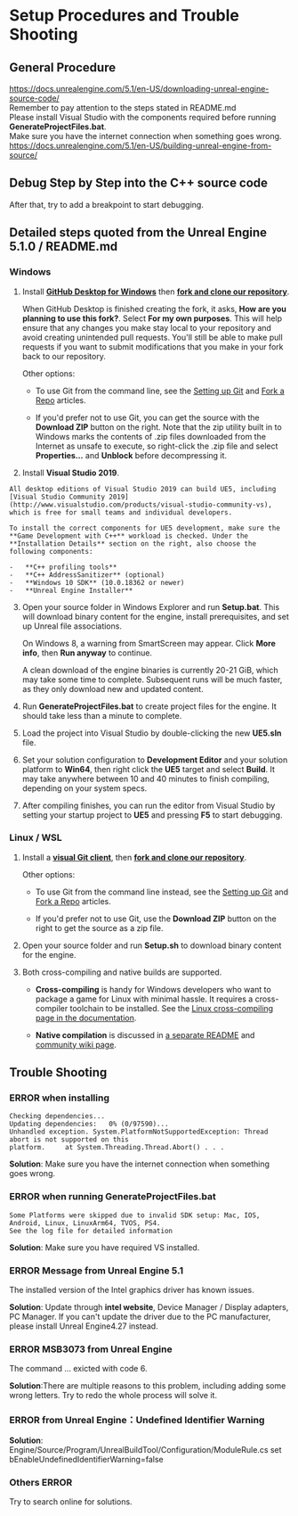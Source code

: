 # Setup Procedures and Trouble Shooting
## General Procedure
https://docs.unrealengine.com/5.1/en-US/downloading-unreal-engine-source-code/ \
Remember to pay attention to the steps stated in README.md\
Please install Visual Studio with the components required before running 
**GenerateProjectFiles.bat**.\
Make sure you have the internet connection when something goes wrong.\
https://docs.unrealengine.com/5.1/en-US/building-unreal-engine-from-source/

## Debug Step by Step into the C++ source code
After that, try to add a breakpoint to start debugging.

## Detailed steps quoted from the Unreal Engine 5.1.0 / README.md
### Windows
1.  Install **[GitHub Desktop for Windows](https://desktop.github.com/)** then **[fork and clone our repository](https://guides.github.com/activities/forking/)**. 

    When GitHub Desktop is finished creating the fork, it asks, **How are you planning to use this fork?**. Select **For my own purposes**. This will help ensure that any changes you make stay local to your repository and avoid creating unintended pull requests. You'll still be able to make pull requests if you want to submit modifications that you make in your fork back to our repository.

    Other options:

    -   To use Git from the command line, see the [Setting up Git](https://help.github.com/articles/set-up-git/) and [Fork a Repo](https://help.github.com/articles/fork-a-repo/) articles.

    -   If you'd prefer not to use Git, you can get the source with the **Download ZIP** button on the right. Note that the zip utility built in to Windows marks the contents of .zip files downloaded from the Internet as unsafe to execute, so right-click the .zip file and select **Properties…** and **Unblock** before decompressing it.

2.    Install **Visual Studio 2019**.

    All desktop editions of Visual Studio 2019 can build UE5, including [Visual Studio Community 2019](http://www.visualstudio.com/products/visual-studio-community-vs), which is free for small teams and individual developers.

    To install the correct components for UE5 development, make sure the **Game Development with C++** workload is checked. Under the **Installation Details** section on the right, also choose the following components:

    -   **C++ profiling tools**
    -   **C++ AddressSanitizer** (optional)
    -   **Windows 10 SDK** (10.0.18362 or newer)
    -   **Unreal Engine Installer**

3.  Open your source folder in Windows Explorer and run **Setup.bat**. This will download binary content for the engine, install prerequisites, and set up Unreal file associations.

    On Windows 8, a warning from SmartScreen may appear. Click **More info**, then **Run anyway** to continue.

    A clean download of the engine binaries is currently 20-21 GiB, which may take some time to complete. Subsequent runs will be much faster, as they only download new and updated content.

4.  Run **GenerateProjectFiles.bat** to create project files for the engine. It should take less than a minute to complete.  

5.  Load the project into Visual Studio by double-clicking the new **UE5.sln** file.

6.  Set your solution configuration to **Development Editor** and your solution platform to **Win64**, then right click the **UE5** target and select **Build**. It may take anywhere between 10 and 40 minutes to finish compiling, depending on your system specs.

7.  After compiling finishes, you can run the editor from Visual Studio by setting your startup project to **UE5** and pressing **F5** to start debugging.

### Linux / WSL

1.  Install a **[visual Git client](https://git-scm.com/download/gui/linux)**, then **[fork and clone our repository](https://guides.github.com/activities/forking/)**.

    Other options:
    
    -   To use Git from the command line instead, see the [Setting up Git](https://help.github.com/articles/set-up-git/) and [Fork a Repo](https://help.github.com/articles/fork-a-repo/) articles.

    -   If you'd prefer not to use Git, use the **Download ZIP** button on the right to get the source as a zip file.

2.  Open your source folder and run **Setup.sh** to download binary content for the engine.

3.  Both cross-compiling and native builds are supported.

    -   **Cross-compiling** is handy for Windows developers who want to package a game for Linux with minimal hassle. It requires a cross-compiler toolchain to be installed. See the [Linux cross-compiling page in the documentation](https://docs.unrealengine.com/linux-development-requirements-for-unreal-engine/).

    -   **Native compilation** is discussed in [a separate README](Engine/Build/BatchFiles/Linux/README.md) and [community wiki page](https://unrealcommunity.wiki/building-on-linux-qr8t0si2).

## Trouble Shooting
### ERROR when installing
```
Checking dependencies...                                                                                                                        Updating dependencies:   0% (0/97590)...                                                                                  
Unhandled exception. System.PlatformNotSupportedException: Thread abort is not supported on this 
platform.     at System.Threading.Thread.Abort() . . . 
```
**Solution**:
Make sure you have the internet connection when something goes wrong.

### ERROR when running GenerateProjectFiles.bat 
```
Some Platforms were skipped due to invalid SDK setup: Mac, IOS, Android, Linux, LinuxArm64, TVOS, PS4.
See the log file for detailed information
```
**Solution**:
Make sure you have required VS installed.

### ERROR Message from Unreal Engine 5.1 
The installed version of the Intel graphics driver has known issues.

**Solution**:
Update through  **intel website**, Device Manager / Display adapters, PC Manager.
If you can't update the driver due to the PC manufacturer, please install Unreal Engine4.27 instead.

### ERROR MSB3073 from Unreal Engine 
The command ... exicted with code 6.

**Solution**:There are multiple reasons to this problem, including adding some wrong letters.
Try to redo the whole process will solve it.

### ERROR from Unreal Engine：Undefined Identifier Warning
**Solution**:
Engine/Source/Program/UnrealBuildTool/Configuration/ModuleRule.cs
set bEnableUndefinedIdentifierWarning=false

### Others ERROR
Try to search online for solutions.
